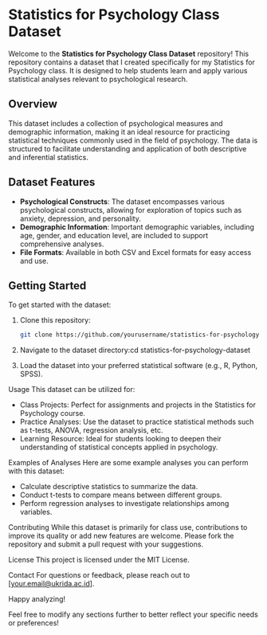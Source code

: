 # Statistics for Psychology Class Dataset
Welcome to the **Statistics for Psychology Class Dataset** repository! 
This repository contains a dataset that I created specifically for my Statistics for Psychology class. 
It is designed to help students learn and apply various statistical analyses relevant to psychological research.

## Overview
This dataset includes a collection of psychological measures and demographic information, making it an ideal resource for practicing statistical techniques commonly used in the field of psychology. 
The data is structured to facilitate understanding and application of both descriptive and inferential statistics.

## Dataset Features
- **Psychological Constructs**: The dataset encompasses various psychological constructs, allowing for exploration of topics such as anxiety, depression, and personality.
- **Demographic Information**: Important demographic variables, including age, gender, and education level, are included to support comprehensive analyses.
- **File Formats**: Available in both CSV and Excel formats for easy access and use.

## Getting Started
To get started with the dataset:
1. Clone this repository:
   ```bash
   git clone https://github.com/yourusername/statistics-for-psychology-dataset.git

2. Navigate to the dataset directory:cd statistics-for-psychology-dataset

3. Load the dataset into your preferred statistical software (e.g., R, Python, SPSS).

Usage
This dataset can be utilized for:
- Class Projects: Perfect for assignments and projects in the Statistics for Psychology course.
- Practice Analyses: Use the dataset to practice statistical methods such as t-tests, ANOVA, regression analysis, etc.
- Learning Resource: Ideal for students looking to deepen their understanding of statistical concepts applied in psychology.

Examples of Analyses
Here are some example analyses you can perform with this dataset:
- Calculate descriptive statistics to summarize the data.
- Conduct t-tests to compare means between different groups.
- Perform regression analyses to investigate relationships among variables.

Contributing
While this dataset is primarily for class use, contributions to improve its quality or add new features are welcome. Please fork the repository and submit a pull request with your suggestions.

License
This project is licensed under the MIT License.

Contact
For questions or feedback, please reach out to [your.email@ukrida.ac.id].

Happy analyzing!

Feel free to modify any sections further to better reflect your specific needs or preferences!
